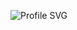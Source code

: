 ![Profile SVG](https://raw.githubusercontent.com/FreeMarketamilitia/FreeMarketamilitia/main/profile.svg)

